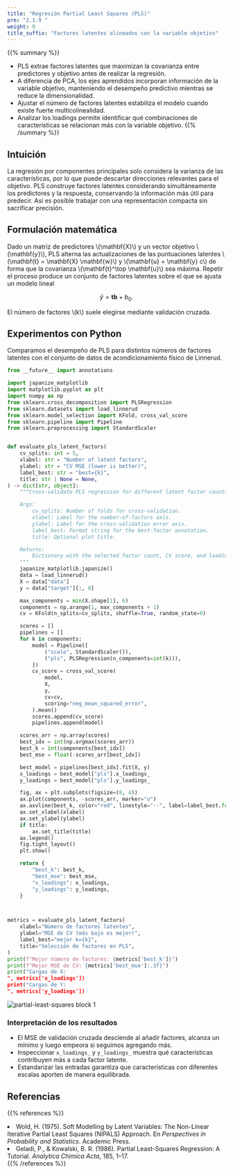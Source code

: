 ```yaml
---
title: "Regresión Partial Least Squares (PLS)"
pre: "2.1.9 "
weight: 9
title_suffix: "Factores latentes alineados con la variable objetivo"
---
```


{{% summary %}}
- PLS extrae factores latentes que maximizan la covarianza entre predictores y objetivo antes de realizar la regresión.
- A diferencia de PCA, los ejes aprendidos incorporan información de la variable objetivo, manteniendo el desempeño predictivo mientras se reduce la dimensionalidad.
- Ajustar el número de factores latentes estabiliza el modelo cuando existe fuerte multicolinealidad.
- Analizar los loadings permite identificar qué combinaciones de características se relacionan más con la variable objetivo.
{{% /summary %}}

## Intuición
La regresión por componentes principales solo considera la varianza de las características, por lo que puede descartar direcciones relevantes para el objetivo. PLS construye factores latentes considerando simultáneamente los predictores y la respuesta, conservando la información más útil para predecir. Así es posible trabajar con una representación compacta sin sacrificar precisión.

## Formulación matemática
Dado un matriz de predictores \\(\mathbf{X}\\) y un vector objetivo \\(\mathbf{y}\\), PLS alterna las actualizaciones de las puntuaciones latentes \\(\mathbf{t} = \mathbf{X} \mathbf{w}\\) y \\(\mathbf{u} = \mathbf{y} c\\) de forma que la covarianza \\(\mathbf{t}^\top \mathbf{u}\\) sea máxima. Repetir el proceso produce un conjunto de factores latentes sobre el que se ajusta un modelo lineal

$$
\hat{y} = \mathbf{t} \boldsymbol{b} + b_0.
$$

El número de factores \\(k\\) suele elegirse mediante validación cruzada.

## Experimentos con Python
Comparamos el desempeño de PLS para distintos números de factores latentes con el conjunto de datos de acondicionamiento físico de Linnerud.

```python
from __future__ import annotations

import japanize_matplotlib
import matplotlib.pyplot as plt
import numpy as np
from sklearn.cross_decomposition import PLSRegression
from sklearn.datasets import load_linnerud
from sklearn.model_selection import KFold, cross_val_score
from sklearn.pipeline import Pipeline
from sklearn.preprocessing import StandardScaler


def evaluate_pls_latent_factors(
    cv_splits: int = 5,
    xlabel: str = "Number of latent factors",
    ylabel: str = "CV MSE (lower is better)",
    label_best: str = "best={k}",
    title: str | None = None,
) -> dict[str, object]:
    """Cross-validate PLS regression for different latent factor counts.

    Args:
        cv_splits: Number of folds for cross-validation.
        xlabel: Label for the number-of-factors axis.
        ylabel: Label for the cross-validation error axis.
        label_best: Format string for the best-factor annotation.
        title: Optional plot title.

    Returns:
        Dictionary with the selected factor count, CV score, and loadings.
    """
    japanize_matplotlib.japanize()
    data = load_linnerud()
    X = data["data"]
    y = data["target"][:, 0]

    max_components = min(X.shape[1], 6)
    components = np.arange(1, max_components + 1)
    cv = KFold(n_splits=cv_splits, shuffle=True, random_state=0)

    scores = []
    pipelines = []
    for k in components:
        model = Pipeline([
            ("scale", StandardScaler()),
            ("pls", PLSRegression(n_components=int(k))),
        ])
        cv_score = cross_val_score(
            model,
            X,
            y,
            cv=cv,
            scoring="neg_mean_squared_error",
        ).mean()
        scores.append(cv_score)
        pipelines.append(model)

    scores_arr = np.array(scores)
    best_idx = int(np.argmax(scores_arr))
    best_k = int(components[best_idx])
    best_mse = float(-scores_arr[best_idx])

    best_model = pipelines[best_idx].fit(X, y)
    x_loadings = best_model["pls"].x_loadings_
    y_loadings = best_model["pls"].y_loadings_

    fig, ax = plt.subplots(figsize=(8, 4))
    ax.plot(components, -scores_arr, marker="o")
    ax.axvline(best_k, color="red", linestyle="--", label=label_best.format(k=best_k))
    ax.set_xlabel(xlabel)
    ax.set_ylabel(ylabel)
    if title:
        ax.set_title(title)
    ax.legend()
    fig.tight_layout()
    plt.show()

    return {
        "best_k": best_k,
        "best_mse": best_mse,
        "x_loadings": x_loadings,
        "y_loadings": y_loadings,
    }



metrics = evaluate_pls_latent_factors(
    xlabel="Número de factores latentes",
    ylabel="MSE de CV (más bajo es mejor)",
    label_best="mejor k={k}",
    title="Selección de factores en PLS",
)
print(f"Mejor número de factores: {metrics['best_k']}")
print(f"Mejor MSE de CV: {metrics['best_mse']:.3f}")
print("Cargas de X:
", metrics['x_loadings'])
print("Cargas de Y:
", metrics['y_loadings'])

```

![partial-least-squares block 1](/images/basic/regression/partial-least-squares_block01_es.png)

### Interpretación de los resultados
- El MSE de validación cruzada desciende al añadir factores, alcanza un mínimo y luego empeora si seguimos agregando más.
- Inspeccionar `x_loadings_` y `y_loadings_` muestra qué características contribuyen más a cada factor latente.
- Estandarizar las entradas garantiza que características con diferentes escalas aporten de manera equilibrada.

## Referencias
{{% references %}}
<li>Wold, H. (1975). Soft Modelling by Latent Variables: The Non-Linear Iterative Partial Least Squares (NIPALS) Approach. En <i>Perspectives in Probability and Statistics</i>. Academic Press.</li>
<li>Geladi, P., &amp; Kowalski, B. R. (1986). Partial Least-Squares Regression: A Tutorial. <i>Analytica Chimica Acta</i>, 185, 1–17.</li>
{{% /references %}}
